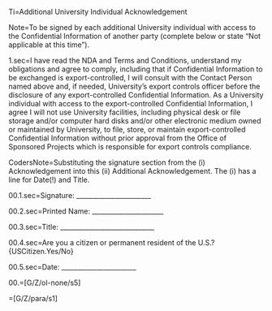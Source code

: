 Ti=Additional University Individual Acknowledgement

Note=To be signed by each additional University individual with access to the Confidential Information of another party (complete below or state “Not applicable at this time”).  

1.sec=I have read the NDA and Terms and Conditions, understand my obligations and agree to comply, including that if Confidential Information to be exchanged is export-controlled, I will consult with the Contact Person named above and, if needed, University’s export controls officer before the disclosure of any export-controlled Confidential Information.  As a University individual with access to the export-controlled Confidential Information, I agree I will not use University facilities, including physical desk or file storage and/or computer hard disks and/or other electronic medium owned or maintained by University, to file, store, or maintain export-controlled Confidential Information without prior approval from the Office of Sponsored Projects which is responsible for export controls compliance.

CodersNote=Substituting the signature section from the (i) Acknowledgement into this (ii) Additional Acknowledgement.  The (i) has a line for Date(!) and Title.

00.1.sec=Signature:	_______________________

00.2.sec=Printed Name: ______________________

00.3.sec=Title:	_____________________________

00.4.sec=Are you a citizen or permanent resident of the U.S.? 	{USCitizen.Yes/No}

00.5.sec=Date: _______________________	

00.=[G/Z/ol-none/s5]

=[G/Z/para/s1]